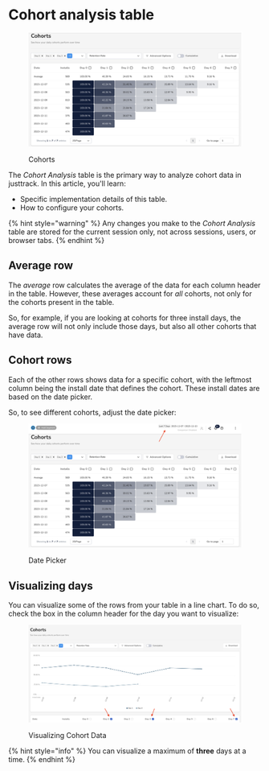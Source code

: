 # Cohort analysis table

<figure><img src="../../.gitbook/assets/Screenshot 2023-12-14 at 15.14.43 (1).png" alt="" width="563"><figcaption><p>Cohorts</p></figcaption></figure>

The _Cohort Analysis_ table is the primary way to analyze cohort data in justtrack. In this article, you'll learn:&#x20;

* Specific implementation details of this table.
* How to configure your cohorts.

{% hint style="warning" %}
Any changes you make to the _Cohort Analysis_ table are stored for the current session only, not across sessions, users, or browser tabs.
{% endhint %}

## Average row

The _average_ row calculates the average of the data for each column header in the table. However, these averages account for _all_ cohorts, not only for the cohorts present in the table.&#x20;

So, for example, if you are looking at cohorts for three install days, the average row will not only include those days, but also all other cohorts that have data.

## Cohort rows

Each of the other rows shows data for a specific cohort, with the leftmost column being the install date that defines the cohort. These install dates are based on the date picker.&#x20;

So, to see different cohorts, adjust the date picker:

<figure><img src="../../.gitbook/assets/Screenshot 2023-12-14 at 15.31.00.png" alt="" width="563"><figcaption><p>Date Picker</p></figcaption></figure>

## Visualizing days

You can visualize some of the rows from your table in a line chart. To do so, check the box in the column header for the day you want to visualize:

<figure><img src="../../.gitbook/assets/Screenshot 2023-12-14 at 15.45.21.png" alt=""><figcaption><p>Visualizing Cohort Data</p></figcaption></figure>

{% hint style="info" %}
You can visualize a maximum of **three** days at a time.
{% endhint %}


